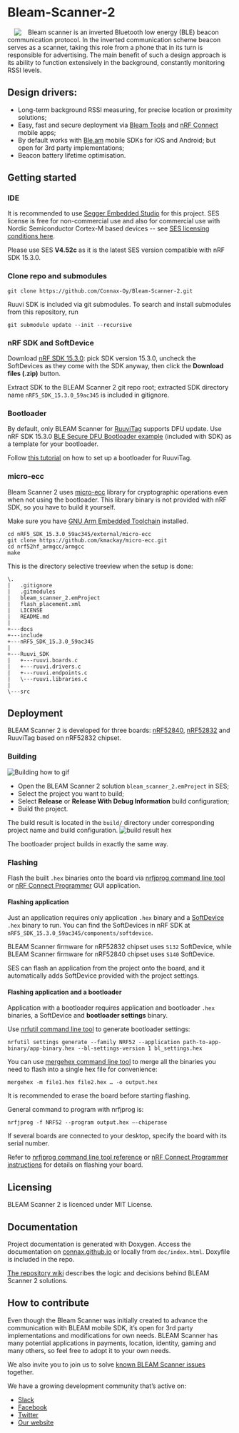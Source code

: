 # Bleam-Scanner-2

<img align="left" src="https://user-images.githubusercontent.com/44293126/112982869-ab80c700-9165-11eb-9872-a304371a0b83.png" hspace="15" style="float: left">Bleam scanner is an inverted Bluetooth low energy (BLE) beacon communication protocol. In the inverted communication scheme beacon serves as a scanner, taking this role from a phone that in its turn is responsible for advertising. The main benefit of such a design approach is its ability to function extensively in the background, constantly monitoring RSSI levels.

## Design drivers:
* Long-term background RSSI measuring, for precise location or proximity solutions; 
* Easy, fast and secure deployment via [Bleam Tools](https://play.google.com/store/apps/details?id=io.connax.bleneurowrite) and [nRF Connect](https://play.google.com/store/apps/details?id=no.nordicsemi.android.mcp&hl=en&gl=US) mobile apps; 
* By default works with [Ble.am](https://ble.am/) mobile SDKs for iOS and Android; but open for 3rd party implementations; 
* Beacon battery lifetime optimisation.

## Getting started

### IDE

It is recommended to use [Segger Embedded Studio](https://www.segger.com/downloads/embedded-studio) for this project.
SES license is free for non-commercial use and also for commercial use with Nordic Semiconductor Cortex-M based devices --
see [SES licensing conditions here](https://www.segger.com/products/development-tools/embedded-studio/license/licensing-conditions).

Please use SES **V4.52c** as it is the latest SES version compatible with nRF SDK 15.3.0.

### Clone repo and submodules

```
git clone https://github.com/Connax-Oy/Bleam-Scanner-2.git
```

Ruuvi SDK is included via git submodules. To search and install submodules from this repository, run

```
git submodule update --init --recursive
```

### nRF SDK and SoftDevice

Download [nRF SDK 15.3.0](https://www.nordicsemi.com/Software-and-tools/Software/nRF5-SDK/Download):
pick SDK version 15.3.0, uncheck the SoftDevices as they come with the SDK anyway, then click the **Download files (.zip)** button.

Extract SDK to the BLEAM Scanner 2 git repo root; extracted SDK directory name `nRF5_SDK_15.3.0_59ac345` is included in gitignore.

### Bootloader

By default, only BLEAM Scanner for [RuuviTag](https://ruuvi.com/ruuvitag/) supports DFU update.
Use nRF SDK 15.3.0 [BLE Secure DFU Bootloader example](https://infocenter.nordicsemi.com/topic/com.nordic.infocenter.sdk5.v15.3.0/ble_sdk_app_dfu_bootloader.html)
(included with SDK) as a template for your bootloader.

Follow [this tutorial](https://ruuvi.com/ruuvi-firmware-part-12-bootloader/) on how to set up a bootloader for RuuviTag.

### micro-ecc

Bleam Scanner 2 uses [micro-ecc](https://github.com/kmackay/micro-ecc) library for cryptographic operations even when not using the bootloader.
This library binary is not provided with nRF SDK, so you have to build it yourself.

Make sure you have [GNU Arm Embedded Toolchain](https://developer.arm.com/tools-and-software/open-source-software/developer-tools/gnu-toolchain/gnu-rm) installed.

```
cd nRF5_SDK_15.3.0_59ac345/external/micro-ecc
git clone https://github.com/kmackay/micro-ecc.git
cd nrf52hf_armgcc/armgcc
make
```

This is the directory selective treeview when the setup is done:
```
\.
|   .gitignore
|   .gitmodules
|   bleam_scanner_2.emProject
|   flash_placement.xml
|   LICENSE
|   README.md
|   
+---docs
+---include
+---nRF5_SDK_15.3.0_59ac345
|                       
+---Ruuvi_SDK
|   +---ruuvi.boards.c
|   +---ruuvi.drivers.c         
|   +---ruuvi.endpoints.c
|   \---ruuvi.libraries.c
|               
\---src
```

## Deployment

BLEAM Scanner 2 is developed for three boards: [nRF52840](https://infocenter.nordicsemi.com/topic/struct_nrf52/struct/nrf52840.html),
[nRF52832](https://infocenter.nordicsemi.com/topic/struct_nrf52/struct/nrf52832.html)
and RuuviTag based on nRF52832 chipset.

### Building
![Building how to gif](https://user-images.githubusercontent.com/6717015/113395728-f89dac80-93a2-11eb-8213-d5fea2b2be8b.gif)

* Open the BLEAM Scanner 2 solution `bleam_scanner_2.emProject` in SES;
* Select the project you want to build;
* Select **Release** or **Release With Debug Information** build configuration;
* Build the project.

The build result is located in the `build/` directory under corresponding project name and build configuration.
![build result hex](https://user-images.githubusercontent.com/6717015/113395776-0e12d680-93a3-11eb-9424-45d42f7827e7.png)

The bootloader project builds in exactly the same way.

### Flashing

Flash the built `.hex` binaries onto the board via [nrfjprog command line tool](https://infocenter.nordicsemi.com/index.jsp?topic=%2Fug_nrf_cltools%2FUG%2Fcltools%2Fnrf_nrfjprogexe.html)
or [nRF Connect Programmer](https://infocenter.nordicsemi.com/index.jsp?topic=%2Fug_nc_programmer%2FUG%2Fnrf_connect_programmer%2Fncp_introduction.html) GUI application.

#### Flashing application

Just an application requires only application `.hex` binary and a [SoftDevice](https://infocenter.nordicsemi.com/topic/struct_nrf52/struct/nrf52_softdevices.html) `.hex` binary to run.
You can find the SoftDevices in nRF SDK at `nRF5_SDK_15.3.0_59ac345/components/softdevice`.

BLEAM Scanner firmware for nRF52832 chipset uses `S132` SoftDevice,
while BLEAM Scanner firmware for nRF52840 chipset uses `S140` SoftDevice.

SES can flash an application from the project onto the board, and it automatically adds SoftDevice provided with the project settings.

#### Flashing application and a bootloader

Application with a bootloader requires application and bootloader `.hex` binaries, a SoftDevice and **bootloader settings** binary.

Use [nrfutil command line tool](https://infocenter.nordicsemi.com/index.jsp?topic=%2Fug_nrfutil%2FUG%2Fnrfutil%2Fnrfutil_intro.html) to generate bootloader settings:
```
nrfutil settings generate --family NRF52 --application path-to-app-binary/app-binary.hex --bl-settings-version 1 bl_settings.hex
```

You can use [mergehex command line tool](https://infocenter.nordicsemi.com/topic/ug_nrf_cltools/UG/cltools/nrf_mergehex.html)
to merge all the binaries you need to flash into a single hex file for convenience:
```
mergehex -m file1.hex file2.hex … -o output.hex
```

It is recommended to erase the board before starting flashing.

General command to program with nrfjprog is:
```
nrfjprog -f NRF52 --program output.hex –-chiperase
```

If several boards are connected to your desktop, specify the board with its serial number.

Refer to [nrfjprog command line tool reference](https://infocenter.nordicsemi.com/topic/ug_nrf_cltools/UG/cltools/nrf_nrfjprogexe_reference.html)
or [nRF Connect Programmer instructions](https://infocenter.nordicsemi.com/topic/ug_nc_programmer/UG/nrf_connect_programmer/ncp_programming_dongle.html)
for details on flashing your board.

## Licensing

BLEAM Scanner 2 is licenced under MIT License.

## Documentation

Project documentation is generated with Doxygen.
Access the documentation on [connax.github.io](https://connax-oy.github.io/Bleam-Scanner-2/html/index.html) or locally from `doc/index.html`.
Doxyfile is included in the repo.

[The repository wiki](https://github.com/Connax-Oy/Bleam-Scanner-2/wiki) describes the logic and decisions behind BLEAM Scanner 2 solutions.

## How to contribute

Even though the Bleam Scanner was initially created to advance the communication with BLEAM mobile SDK,
it’s open for 3rd party implementations and modifications for own needs.
BLEAM Scanner has many potential applications in payments, location, identity, gaming and many others,
so feel free to adopt it to your own needs.

We also invite you to join us to solve [known BLEAM Scanner issues](https://github.com/Connax-Oy/Bleam-Scanner-2/wiki#unsolved-problems) together.

We have a growing development community that’s active on:

* [Slack](https://join.slack.com/t/bleamspace/shared_invite/zt-o1w10ohw-iyzmqOkV24zh_yiYIkEbTw) 
* [Facebook](http://facebook.com/groups/connax/)
* [Twitter](https://twitter.com/bleam_official)
* [Our website](https://ble.am/opensource)
